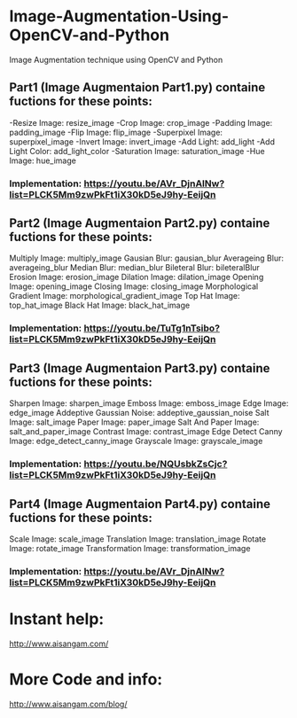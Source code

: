 # Image-Augmentation-Using-OpenCV-and-Python
Image Augmentation technique using OpenCV and Python

## Part1 (Image Augmentaion Part1.py) containe fuctions for these points:

  -Resize Image: resize_image
  -Crop Image: crop_image
  -Padding Image: padding_image
  -Flip Image: flip_image
  -Superpixel Image: superpixel_image
  -Invert Image: invert_image
  -Add Light: add_light
  -Add Light Color: add_light_color
  -Saturation Image: saturation_image
  -Hue Image: hue_image
  
  ### Implementation: https://youtu.be/AVr_DjnAlNw?list=PLCK5Mm9zwPkFt1iX30kD5eJ9hy-EeijQn
  
  
## Part2 (Image Augmentaion Part2.py) containe fuctions for these points:

  Multiply Image: multiply_image
  Gausian Blur: gausian_blur
  Averageing Blur: averageing_blur
  Median Blur: median_blur
  Bileteral Blur: bileteralBlur
  Erosion Image: erosion_image
  Dilation Image: dilation_image
  Opening Image: opening_image
  Closing Image: closing_image
  Morphological Gradient Image: morphological_gradient_image
  Top Hat Image: top_hat_image
  Black Hat Image: black_hat_image
  
  ### Implementation: https://youtu.be/TuTg1nTsibo?list=PLCK5Mm9zwPkFt1iX30kD5eJ9hy-EeijQn
  

## Part3 (Image Augmentaion Part3.py) containe fuctions for these points:
  
  Sharpen Image: sharpen_image
  Emboss Image: emboss_image
  Edge Image: edge_image
  Addeptive Gaussian Noise: addeptive_gaussian_noise
  Salt Image: salt_image
  Paper Image: paper_image
  Salt And Paper Image: salt_and_paper_image
  Contrast Image: contrast_image
  Edge Detect Canny Image: edge_detect_canny_image
  Grayscale Image: grayscale_image
  
  ### Implementation: https://youtu.be/NQUsbkZsCjc?list=PLCK5Mm9zwPkFt1iX30kD5eJ9hy-EeijQn
  
  
## Part4 (Image Augmentaion Part4.py) containe fuctions for these points:

  Scale Image: scale_image
  Translation Image: translation_image
  Rotate Image: rotate_image
  Transformation Image: transformation_image
  
  ### Implementation: https://youtu.be/AVr_DjnAlNw?list=PLCK5Mm9zwPkFt1iX30kD5eJ9hy-EeijQn
  
# Instant help:
http://www.aisangam.com/

# More Code and info:
http://www.aisangam.com/blog/
  

